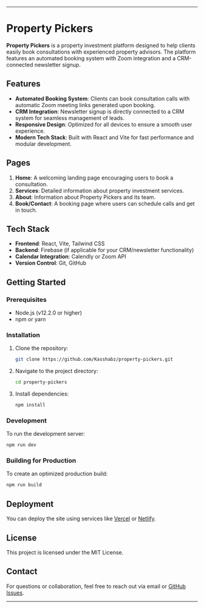 

---

# Property Pickers

**Property Pickers** is a property investment platform designed to help clients easily book consultations with experienced property advisors. The platform features an automated booking system with Zoom integration and a CRM-connected newsletter signup.

## Features

- **Automated Booking System**: Clients can book consultation calls with automatic Zoom meeting links generated upon booking.
- **CRM Integration**: Newsletter signup is directly connected to a CRM system for seamless management of leads.
- **Responsive Design**: Optimized for all devices to ensure a smooth user experience.
- **Modern Tech Stack**: Built with React and Vite for fast performance and modular development.

## Pages

1. **Home**: A welcoming landing page encouraging users to book a consultation.
2. **Services**: Detailed information about property investment services.
3. **About**: Information about Property Pickers and its team.
4. **Book/Contact**: A booking page where users can schedule calls and get in touch.

## Tech Stack

- **Frontend**: React, Vite, Tailwind CSS
- **Backend**: Firebase (if applicable for your CRM/newsletter functionality)
- **Calendar Integration**: Calendly or Zoom API
- **Version Control**: Git, GitHub

## Getting Started

### Prerequisites

- Node.js (v12.2.0 or higher)
- npm or yarn

### Installation

1. Clone the repository:
   ```bash
   git clone https://github.com/Kasshabz/property-pickers.git
   ```
2. Navigate to the project directory:
   ```bash
   cd property-pickers
   ```
3. Install dependencies:
   ```bash
   npm install
   ```

### Development

To run the development server:
```bash
npm run dev
```

### Building for Production

To create an optimized production build:
```bash
npm run build
```

## Deployment

You can deploy the site using services like [Vercel](https://vercel.com/) or [Netlify](https://www.netlify.com/).

## License

This project is licensed under the MIT License.

## Contact

For questions or collaboration, feel free to reach out via email or [GitHub Issues](https://github.com/Kasshabz/property-pickers/issues).

---

